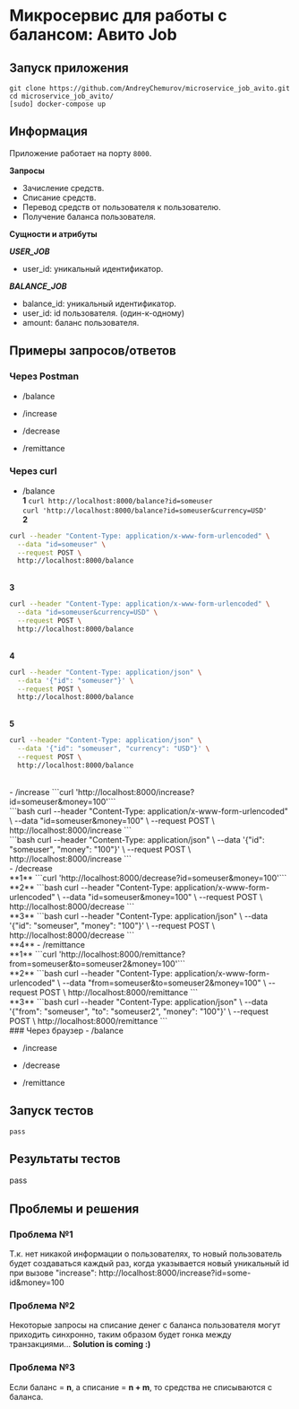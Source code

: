 # Микросервис для работы с балансом: Авито Job

## Запуск приложения
```
git clone https://github.com/AndreyChemurov/microservice_job_avito.git
cd microservice_job_avito/
[sudo] docker-compose up
```

## Информация
Приложение работает на порту ```8000```.

**Запросы** </br>

- Зачисление средств.
- Списание средств.
- Перевод средств от пользователя к пользователю.
- Получение баланса пользователя.

**Сущности и атрибуты** </br>

***USER_JOB*** </br>
- user_id: уникальный идентификатор.

***BALANCE_JOB*** </br>
- balance_id: уникальный идентификатор.
- user_id: id пользователя. (один-к-одному)
- amount: баланс пользователя.

## Примеры запросов/ответов

### Через Postman
- /balance </br>

- /increase </br>

- /decrease </br>

- /remittance </br>

### Через curl
- /balance </br> **1**
```curl http://localhost:8000/balance?id=someuser``` </br>
```curl 'http://localhost:8000/balance?id=someuser&currency=USD'```
</br> **2**
```bash
curl --header "Content-Type: application/x-www-form-urlencoded" \
  --data "id=someuser" \
  --request POST \
  http://localhost:8000/balance
```
</br> **3**
```bash
curl --header "Content-Type: application/x-www-form-urlencoded" \
  --data "id=someuser&currency=USD" \
  --request POST \
  http://localhost:8000/balance
```
</br> **4**
```bash
curl --header "Content-Type: application/json" \
  --data '{"id": "someuser"}' \
  --request POST \
  http://localhost:8000/balance
```
</br> **5**
```bash
curl --header "Content-Type: application/json" \
  --data '{"id": "someuser", "currency": "USD"}' \
  --request POST \
  http://localhost:8000/balance
```
</br>
- /increase
```curl 'http://localhost:8000/increase?id=someuser&money=100'```
</br>
```bash
curl --header "Content-Type: application/x-www-form-urlencoded" \
  --data "id=someuser&money=100" \
  --request POST \
  http://localhost:8000/increase
```
</br>
```bash
curl --header "Content-Type: application/json" \
  --data '{"id": "someuser", "money": "100"}' \
  --request POST \
  http://localhost:8000/increase
```
</br>
- /decrease </br> **1**
```curl 'http://localhost:8000/decrease?id=someuser&money=100'```
</br> **2**
```bash
curl --header "Content-Type: application/x-www-form-urlencoded" \
  --data "id=someuser&money=100" \
  --request POST \
  http://localhost:8000/decrease
```
</br> **3**
```bash
curl --header "Content-Type: application/json" \
  --data '{"id": "someuser", "money": "100"}' \
  --request POST \
  http://localhost:8000/decrease
```
</br> **4**
- /remittance </br> **1**
```curl 'http://localhost:8000/remittance?from=someuser&to=someuser2&money=100'```
</br> **2**
```bash
curl --header "Content-Type: application/x-www-form-urlencoded" \
  --data "from=someuser&to=someuser2&money=100" \
  --request POST \
  http://localhost:8000/remittance
```
</br> **3**
```bash
curl --header "Content-Type: application/json" \
  --data '{"from": "someuser", "to": "someuser2", "money": "100"}' \
  --request POST \
  http://localhost:8000/remittance
```
</br>
### Через браузер
- /balance

- /increase

- /decrease

- /remittance

## Запуск тестов
```
pass
```

## Результаты тестов
pass

## Проблемы и решения
### Проблема №1
Т.к. нет никакой информации о пользователях, то новый пользователь будет создаваться каждый раз, когда указывается новый уникальный id при вызове "increase": http://localhost:8000/increase?id=some-id&money=100 </br>

### Проблема №2
Некоторые запросы на списание денег с баланса пользователя могут приходить синхронно, таким образом будет гонка между транзакциями... **Solution is coming :)**

### Проблема №3
Если баланс = **n**, а списание = **n + m**, то средства не списываются с баланса.
